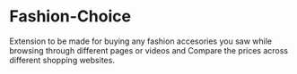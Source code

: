 # Fashion-Choice
Extension to be made for buying any fashion accesories you saw while browsing through different pages or videos and Compare the prices across different shopping websites.
